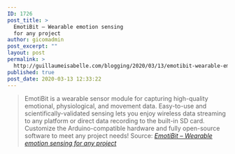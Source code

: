 ```yaml
---
ID: 1726
post_title: >
  EmotiBit – Wearable emotion sensing
  for any project
author: gicomadmin
post_excerpt: ""
layout: post
permalink: >
  http://guillaumeisabelle.com/blogging/2020/03/13/emotibit-wearable-emotion-sensing-for-any-project/
published: true
post_date: 2020-03-13 12:33:22
---
```

> EmotiBit is a wearable sensor module for capturing high-quality emotional, physiological, and movement data. Easy-to-use and scientifically-validated sensing lets you enjoy wireless data streaming to any platform or direct data recording to the built-in SD card. Customize the Arduino-compatible hardware and fully open-source software to meet any project needs! Source: *[EmotiBit – Wearable emotion sensing for any project][1]*

 [1]: https://www.emotibit.com/